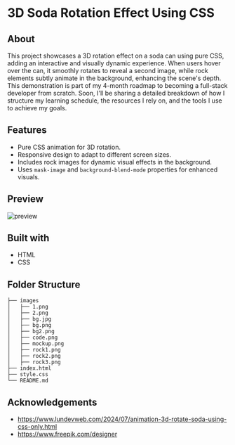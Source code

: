 ﻿# 3D Soda Rotation Effect Using CSS

## About
This project showcases a 3D rotation effect on a soda can using pure CSS, adding an interactive and visually dynamic experience. When users hover over the can, it smoothly rotates to reveal a second image, while rock elements subtly animate in the background, enhancing the scene's depth. This demonstration is part of my 4-month roadmap to becoming a full-stack developer from scratch. Soon, I'll be sharing a detailed breakdown of how I structure my learning schedule, the resources I rely on, and the tools I use to achieve my goals.

## Features
- Pure CSS animation for 3D rotation.
- Responsive design to adapt to different screen sizes.
- Includes rock images for dynamic visual effects in the background.
- Uses `mask-image` and `background-blend-mode` properties for enhanced visuals.

## Preview
![preview](https://github.com/pakagronglb/3d-soda-rotating-css/blob/main/preview.gif)


## Built with 
- HTML
- CSS

## Folder Structure
```
├── images
│   ├── 1.png
│   ├── 2.png
│   ├── bg.jpg
│   ├── bg.png
│   ├── bg2.png
│   ├── code.png
│   ├── mockup.png
│   ├── rock1.png
│   ├── rock2.png
│   ├── rock3.png
├── index.html
├── style.css
└── README.md

```

## Acknowledgements
- https://www.lundevweb.com/2024/07/animation-3d-rotate-soda-using-css-only.html
- https://www.freepik.com/designer
